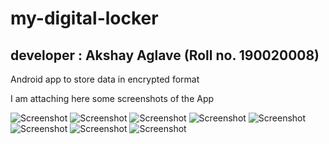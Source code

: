 # my-digital-locker
## developer : Akshay Aglave (Roll no. 190020008)  

Android app to store data in encrypted format

I am attaching here some screenshots of the App


![Screenshot](https://github.com/amplify-tech/my-digital-locker/blob/main/screenshots/ss_1.jpeg)
![Screenshot](https://github.com/amplify-tech/my-digital-locker/blob/main/screenshots/ss_2.jpeg)
![Screenshot](https://github.com/amplify-tech/my-digital-locker/blob/main/screenshots/ss_3.jpeg)
![Screenshot](https://github.com/amplify-tech/my-digital-locker/blob/main/screenshots/ss_4.jpeg)
![Screenshot](https://github.com/amplify-tech/my-digital-locker/blob/main/screenshots/ss_5.jpeg)
![Screenshot](https://github.com/amplify-tech/my-digital-locker/blob/main/screenshots/ss_6.jpeg)
![Screenshot](https://github.com/amplify-tech/my-digital-locker/blob/main/screenshots/ss_7.jpeg)
![Screenshot](https://github.com/amplify-tech/my-digital-locker/blob/main/screenshots/ss_8.jpeg)
